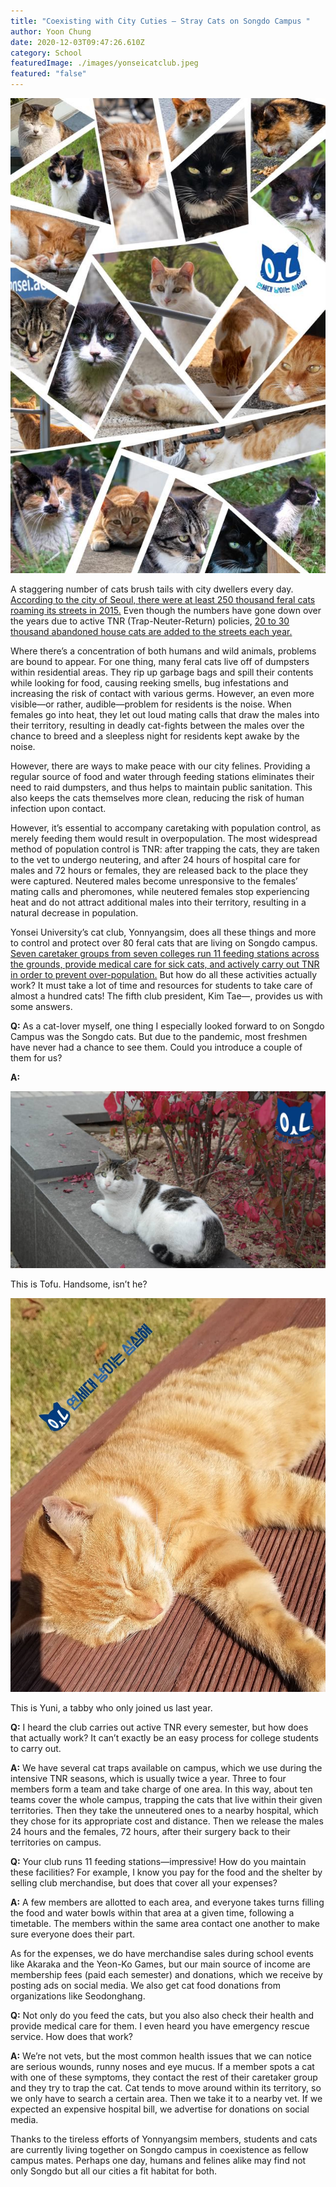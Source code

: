 ```yaml
---
title: "Coexisting with City Cuties – Stray Cats on Songdo Campus "
author: Yoon Chung
date: 2020-12-03T09:47:26.610Z
category: School
featuredImage: ./images/yonseicatclub.jpeg
featured: "false"
---
```



![yonsei cat club](images/yonseicatclub.jpeg)

A staggering number of cats brush tails with city dwellers every day. [According to the city of Seoul, there were at least 250 thousand feral cats roaming its streets in 2015.](https://www.chosun.com/site/data/html_dir/2015/10/16/2015101602125.html) Even though the numbers have gone down over the years due to active TNR (Trap-Neuter-Return) policies, [20 to 30 thousand abandoned house cats are added to the streets each year.](https://www.yna.co.kr/view/AKR20160527156600052) [](<>)

Where there’s a concentration of both humans and wild animals, problems are bound to appear. For one thing, many feral cats live off of dumpsters within residential areas. They rip up garbage bags and spill their contents while looking for food, causing reeking smells, bug infestations and increasing the risk of contact with various germs. However, an even more visible—or rather, audible—problem for residents is the noise. When females go into heat, they let out loud mating calls that draw the males into their territory, resulting in deadly cat-fights between the males over the chance to breed and a sleepless night for residents kept awake by the noise. 

However, there are ways to make peace with our city felines. Providing a regular source of food and water through feeding stations eliminates their need to raid dumpsters, and thus helps to maintain public sanitation. This also keeps the cats themselves more clean, reducing the risk of human infection upon contact. 

However, it’s essential to accompany caretaking with population control, as merely feeding them would result in overpopulation. The most widespread method of population control is TNR: after trapping the cats, they are taken to the vet to undergo neutering, and after 24 hours of hospital care for males and 72 hours or females, they are released back to the place they were captured. Neutered males become unresponsive to the females’ mating calls and pheromones, while neutered females stop experiencing heat and do not attract additional males into their territory, resulting in a natural decrease in population.

Yonsei University’s cat club, Yonnyangsim, does all these things and more to control and protect over 80 feral cats that are living on Songdo campus. [Seven caretaker groups from seven colleges run 11 feeding stations across the grounds, provide medical care for sick cats, and actively carry out TNR in order to prevent over-population.](https://m.blog.naver.com/PostView.nhn?blogId=yonseiblog&logNo=221636358871&proxyReferer=https:%2F%2Fwww.google.com%2F) But how do all these activities actually work? It must take a lot of time and resources for students to take care of almost a hundred cats! The fifth club president, Kim Tae—, provides us with some answers.

**Q:** As a cat-lover myself, one thing I especially looked forward to on Songdo Campus was the Songdo cats. But due to the pandemic, most freshmen have never had a chance to see them. Could you introduce a couple of them for us?

**A:**

![tofu cat](images/tofucat.jpeg)

This is Tofu. Handsome, isn’t he?

![yuni cat](images/yunicat.jpeg)

This is Yuni, a tabby who only joined us last year.



**Q:** I heard the club carries out active TNR every semester, but how does that actually work? It can’t exactly be an easy process for college students to carry out.

**A:** We have several cat traps available on campus, which we use during the intensive TNR seasons, which is usually twice a year. Three to four members form a team and take charge of one area. In this way, about ten teams cover the whole campus, trapping the cats that live within their given territories. Then they take the unneutered ones to a nearby hospital, which they chose for its appropriate cost and distance. Then we release the males 24 hours and the females, 72 hours, after their surgery back to their territories on campus.



**Q:** Your club runs 11 feeding stations—impressive! How do you maintain these facilities? For example, I know you pay for the food and the shelter by selling club merchandise, but does that cover all your expenses?

**A:** A few members are allotted to each area, and everyone takes turns filling the food and water bowls within that area at a given time, following a timetable. The members within the same area contact one another to make sure everyone does their part.

As for the expenses, we do have merchandise sales during school events like Akaraka and the Yeon-Ko Games, but our main source of income are membership fees (paid each semester) and donations, which we receive by posting ads on social media. We also get cat food donations from organizations like Seodonghang.



**Q:** Not only do you feed the cats, but you also also check their health and provide medical care for them. I even heard you have emergency rescue service. How does that work?

**A:** We’re not vets, but the most common health issues that we can notice are serious wounds, runny noses and eye mucus. If a member spots a cat with one of these symptoms, they contact the rest of their caretaker group and they try to trap the cat. Cat tends to move around within its territory, so we only have to search a certain area. Then we take it to a nearby vet. If we expected an expensive hospital bill, we advertise for donations on social media.



Thanks to the tireless efforts of Yonnyangsim members, students and cats are currently living together on Songdo campus in coexistence as fellow campus mates. Perhaps one day, humans and felines alike may find not only Songdo but all our cities a fit habitat for both.